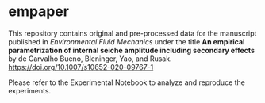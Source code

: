 # empaper

This repository contains original and pre-processed data for the manuscript published in *Environmental Fluid Mechanics* under the title **An empirical parametrization of internal seiche amplitude including secondary effects** by de Carvalho Bueno, Bleninger, Yao, and Rusak. https://doi.org/10.1007/s10652-020-09767-1

Please refer to the Experimental Notebook to analyze and reproduce the experiments.
